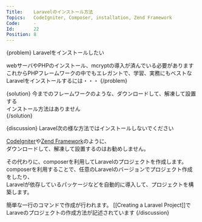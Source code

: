 ```yaml
---
Title:    Laravelのインストール方法
Topics:   CodeIgniter, Composer, installation, Zend Framework
Code:     -
Id:       22
Position: 8
---
```


{problem}
Laravelをインストールしたい

webサーバやPHPのインストール、mcryptの導入が済んでいる必要があります
これからPHPフレームワークの中でもエレガントで、学習、実務にもベストなLaravelをインストールするには・・・
{/problem}

{solution}
今までのフレームワークのような、ダウンロードして、解凍して設置する  
インストール方法はありません  
{/solution}

{discussion}
Laravel次の様な方法ではインストールしないでください

[CodeIgniter](http://ellislab.com/codeigniter)や[Zend Framework](http://framework.zend.com/)のように、  
ダウンロードして、解凍して設置するのはお勧めしません。

その代わりに、composerを利用してLaravelのプロジェクトを作成します。  
composerを利用することで、任意のLaravelのバージョンでプロジェクト作成をしたり、  
Laravelが依存しているパッケージなどを自動的に導入して、プロジェクトを構築します。  

簡単な一行のコマンドで作成が行われます。
[[Creating a Laravel Project]]でLaraveのプロジェクトの作成方法が記述されています
{/discussion}
